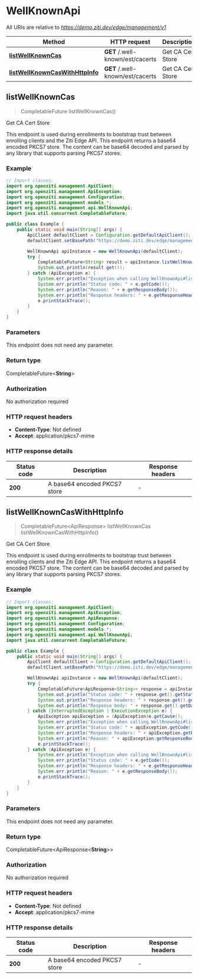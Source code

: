 # WellKnownApi

All URIs are relative to *https://demo.ziti.dev/edge/management/v1*

| Method | HTTP request | Description |
|------------- | ------------- | -------------|
| [**listWellKnownCas**](WellKnownApi.md#listWellKnownCas) | **GET** /.well-known/est/cacerts | Get CA Cert Store |
| [**listWellKnownCasWithHttpInfo**](WellKnownApi.md#listWellKnownCasWithHttpInfo) | **GET** /.well-known/est/cacerts | Get CA Cert Store |



## listWellKnownCas

> CompletableFuture<String> listWellKnownCas()

Get CA Cert Store

This endpoint is used during enrollments to bootstrap trust between enrolling clients and the Ziti Edge API. This endpoint returns a base64 encoded PKCS7 store. The content can be base64 decoded and parsed by any library that supports parsing PKCS7 stores. 

### Example

```java
// Import classes:
import org.openziti.management.ApiClient;
import org.openziti.management.ApiException;
import org.openziti.management.Configuration;
import org.openziti.management.models.*;
import org.openziti.management.api.WellKnownApi;
import java.util.concurrent.CompletableFuture;

public class Example {
    public static void main(String[] args) {
        ApiClient defaultClient = Configuration.getDefaultApiClient();
        defaultClient.setBasePath("https://demo.ziti.dev/edge/management/v1");

        WellKnownApi apiInstance = new WellKnownApi(defaultClient);
        try {
            CompletableFuture<String> result = apiInstance.listWellKnownCas();
            System.out.println(result.get());
        } catch (ApiException e) {
            System.err.println("Exception when calling WellKnownApi#listWellKnownCas");
            System.err.println("Status code: " + e.getCode());
            System.err.println("Reason: " + e.getResponseBody());
            System.err.println("Response headers: " + e.getResponseHeaders());
            e.printStackTrace();
        }
    }
}
```

### Parameters

This endpoint does not need any parameter.

### Return type

CompletableFuture<**String**>


### Authorization

No authorization required

### HTTP request headers

- **Content-Type**: Not defined
- **Accept**: application/pkcs7-mime

### HTTP response details
| Status code | Description | Response headers |
|-------------|-------------|------------------|
| **200** | A base64 encoded PKCS7 store |  -  |

## listWellKnownCasWithHttpInfo

> CompletableFuture<ApiResponse<String>> listWellKnownCas listWellKnownCasWithHttpInfo()

Get CA Cert Store

This endpoint is used during enrollments to bootstrap trust between enrolling clients and the Ziti Edge API. This endpoint returns a base64 encoded PKCS7 store. The content can be base64 decoded and parsed by any library that supports parsing PKCS7 stores. 

### Example

```java
// Import classes:
import org.openziti.management.ApiClient;
import org.openziti.management.ApiException;
import org.openziti.management.ApiResponse;
import org.openziti.management.Configuration;
import org.openziti.management.models.*;
import org.openziti.management.api.WellKnownApi;
import java.util.concurrent.CompletableFuture;

public class Example {
    public static void main(String[] args) {
        ApiClient defaultClient = Configuration.getDefaultApiClient();
        defaultClient.setBasePath("https://demo.ziti.dev/edge/management/v1");

        WellKnownApi apiInstance = new WellKnownApi(defaultClient);
        try {
            CompletableFuture<ApiResponse<String>> response = apiInstance.listWellKnownCasWithHttpInfo();
            System.out.println("Status code: " + response.get().getStatusCode());
            System.out.println("Response headers: " + response.get().getHeaders());
            System.out.println("Response body: " + response.get().getData());
        } catch (InterruptedException | ExecutionException e) {
            ApiException apiException = (ApiException)e.getCause();
            System.err.println("Exception when calling WellKnownApi#listWellKnownCas");
            System.err.println("Status code: " + apiException.getCode());
            System.err.println("Response headers: " + apiException.getResponseHeaders());
            System.err.println("Reason: " + apiException.getResponseBody());
            e.printStackTrace();
        } catch (ApiException e) {
            System.err.println("Exception when calling WellKnownApi#listWellKnownCas");
            System.err.println("Status code: " + e.getCode());
            System.err.println("Response headers: " + e.getResponseHeaders());
            System.err.println("Reason: " + e.getResponseBody());
            e.printStackTrace();
        }
    }
}
```

### Parameters

This endpoint does not need any parameter.

### Return type

CompletableFuture<ApiResponse<**String**>>


### Authorization

No authorization required

### HTTP request headers

- **Content-Type**: Not defined
- **Accept**: application/pkcs7-mime

### HTTP response details
| Status code | Description | Response headers |
|-------------|-------------|------------------|
| **200** | A base64 encoded PKCS7 store |  -  |


